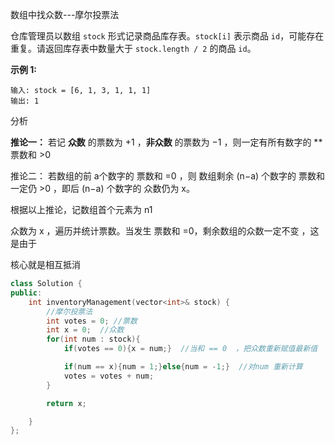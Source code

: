 数组中找众数---摩尔投票法



仓库管理员以数组 `stock` 形式记录商品库存表。`stock[i]` 表示商品 `id`，可能存在重复。请返回库存表中数量大于 `stock.length / 2` 的商品 `id`。

 

**示例 1:**

```
输入: stock = [6, 1, 3, 1, 1, 1]
输出: 1
```





分析



**推论一：** 若记 **众数** 的票数为 +1 ，**非众数** 的票数为 −1 ，则一定有所有数字的 **票数和 >0



推论二： 若数组的前 a个数字的 票数和 =0 ，则 数组剩余 (n−a) 个数字的 票数和一定仍 >0 ，即后 (n−a) 个数字的 众数仍为 x。



根据以上推论，记数组首个元素为 n1


众数为 x ，遍历并统计票数。当发生 票数和 =0，剩余数组的众数一定不变 ，这是由于



核心就是相互抵消



```c++
class Solution {
public:
    int inventoryManagement(vector<int>& stock) {
        //摩尔投票法
        int votes = 0; //票数
        int x = 0;  //众数
        for(int num : stock){
            if(votes == 0){x = num;}  //当和 == 0  ，把众数重新赋值最新值

            if(num == x){num = 1;}else{num = -1;}  //对num 重新计算
            votes = votes + num;
        }

        return x;

    }
};
```

